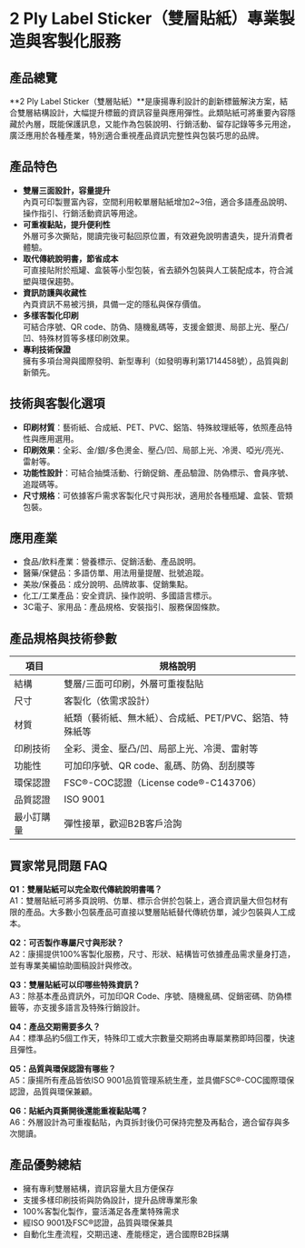 # 2 Ply Label Sticker（雙層貼紙）專業製造與客製化服務

## 產品總覽

**2 Ply Label Sticker（雙層貼紙）**是康揚專利設計的創新標籤解決方案，結合雙層結構設計，大幅提升標籤的資訊容量與應用彈性。此類貼紙可將重要內容隱藏於內層，既能保護訊息，又能作為包裝說明、行銷活動、留存記錄等多元用途，廣泛應用於各種產業，特別適合重視產品資訊完整性與包裝巧思的品牌。

## 產品特色

- **雙層三面設計，容量提升**  
  內頁可印製豐富內容，空間利用較單層貼紙增加2~3倍，適合多語產品說明、操作指引、行銷活動資訊等用途。
- **可重複黏貼，提升便利性**  
  外層可多次撕貼，閱讀完後可黏回原位置，有效避免說明書遺失，提升消費者體驗。
- **取代傳統說明書，節省成本**  
  可直接貼附於瓶罐、盒裝等小型包裝，省去額外包裝與人工裝配成本，符合減塑與環保趨勢。
- **資訊防護與收藏性**  
  內頁資訊不易被污損，具備一定的隱私與保存價值。
- **多樣客製化印刷**  
  可結合序號、QR code、防偽、隨機亂碼等，支援金銀燙、局部上光、壓凸/凹、特殊材質等多樣印刷效果。
- **專利技術保證**  
  擁有多項台灣與國際發明、新型專利（如發明專利第1714458號），品質與創新領先。

## 技術與客製化選項

- **印刷材質**：藝術紙、合成紙、PET、PVC、鋁箔、特殊紋理紙等，依照產品特性與應用選用。
- **印刷效果**：全彩、金/銀/多色燙金、壓凸/凹、局部上光、冷燙、啞光/亮光、雷射等。
- **功能性設計**：可結合抽獎活動、行銷促銷、產品驗證、防偽標示、會員序號、追蹤碼等。
- **尺寸規格**：可依據客戶需求客製化尺寸與形狀，適用於各種瓶罐、盒裝、管類包裝。

## 應用產業

- 食品/飲料產業：營養標示、促銷活動、產品說明。
- 醫藥/保健品：多語仿單、用法用量提醒、批號追蹤。
- 美妝/保養品：成分說明、品牌故事、促銷集點。
- 化工/工業產品：安全資訊、操作說明、多國語言標示。
- 3C電子、家用品：產品規格、安裝指引、服務保固條款。

## 產品規格與技術參數

| 項目           | 規格說明                                                  |
| -------------- | -------------------------------------------------------- |
| 結構           | 雙層/三面可印刷，外層可重複黏貼                           |
| 尺寸           | 客製化（依需求設計）                                     |
| 材質           | 紙類（藝術紙、無木紙）、合成紙、PET/PVC、鋁箔、特殊紙等   |
| 印刷技術       | 全彩、燙金、壓凸/凹、局部上光、冷燙、雷射等               |
| 功能性         | 可加印序號、QR code、亂碼、防偽、刮刮膜等                 |
| 環保認證       | FSC®-COC認證（License code®-C143706）                     |
| 品質認證       | ISO 9001                                                  |
| 最小訂購量     | 彈性接單，歡迎B2B客戶洽詢                                 |

## 買家常見問題 FAQ

**Q1：雙層貼紙可以完全取代傳統說明書嗎？**  
A1：雙層貼紙可將多頁說明、仿單、標示合併於包裝上，適合資訊量大但包材有限的產品。大多數小包裝產品可直接以雙層貼紙替代傳統仿單，減少包裝與人工成本。

**Q2：可否製作專屬尺寸與形狀？**  
A2：康揚提供100%客製化服務，尺寸、形狀、結構皆可依據產品需求量身打造，並有專業美編協助圖稿設計與修改。

**Q3：雙層貼紙可以印哪些特殊資訊？**  
A3：除基本產品資訊外，可加印QR Code、序號、隨機亂碼、促銷密碼、防偽標籤等，亦支援多語言及特殊行銷設計。

**Q4：產品交期需要多久？**  
A4：標準品約5個工作天，特殊印工或大宗數量交期將由專屬業務即時回覆，快速且彈性。

**Q5：品質與環保認證有哪些？**  
A5：康揚所有產品皆依ISO 9001品質管理系統生產，並具備FSC®-COC國際環保認證，品質與環保兼顧。

**Q6：貼紙內頁撕開後還能重複黏貼嗎？**  
A6：外層設計為可重複黏貼，內頁拆封後仍可保持完整及再黏合，適合留存與多次閱讀。

## 產品優勢總結

- 擁有專利雙層結構，資訊容量大且方便保存
- 支援多樣印刷技術與防偽設計，提升品牌專業形象
- 100%客製化製作，靈活滿足各產業特殊需求
- 經ISO 9001及FSC®認證，品質與環保兼具
- 自動化生產流程，交期迅速、產能穩定，適合國際B2B採購